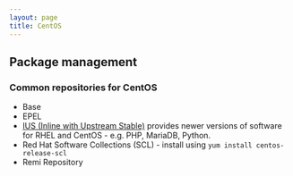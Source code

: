 ```yaml
---
layout: page
title: CentOS
---
```


## Package management

### Common repositories for CentOS

- Base
- EPEL
- [IUS (Inline with Upstream Stable)][ius] provides newer versions of software for RHEL and CentOS - e.g. PHP, MariaDB, Python.
- Red Hat Software Collections (SCL) - install using `yum install centos-release-scl`
- Remi Repository

[ius]: https://ius.io/
